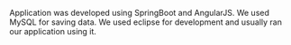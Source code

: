 Application was developed using SpringBoot and AngularJS. 
We used MySQL for saving data. 
We used eclipse for development and usually ran our application using it.